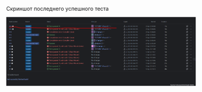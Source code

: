 Скриншот последнего успешного теста

![](https://github.com/Hoaxlt/example-teamcity/blob/master/Screenshot_1.png)
